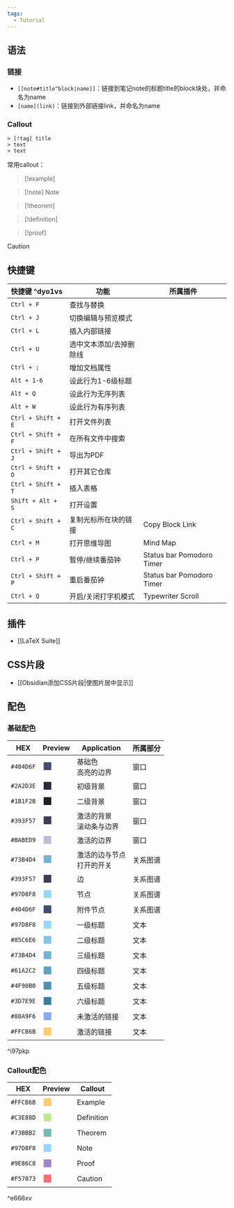 ```yaml
---
tags:
  - Tutorial
---
```

## 语法
### 链接
- `[[note#title^block|name]]`：链接到笔记note的标题title的block块处，并命名为name
- `[name](link)`：链接到外部链接link，并命名为name
### Callout
```
> [!tag] title
> text
> text
```
常用callout：
> [!example] 

> [!note] Note

> [!theorem] 

> [!definition] 

> [!proof] 

> [!caution] 
## 快捷键

| 快捷键 ^dyo1vs        | 功能           | 所属插件                      |
| ------------------ | ------------ | ------------------------- |
| `Ctrl + F`         | 查找与替换        |                           |
| `Ctrl + J`         | 切换编辑与预览模式    |                           |
| `Ctrl + L`         | 插入内部链接       |                           |
| `Ctrl + U`         | 选中文本添加/去掉删除线 |                           |
| `Ctrl + ;`         | 增加文档属性       |                           |
| `Alt + 1-6`        | 设此行为1-6级标题   |                           |
| `Alt + Q`          | 设此行为无序列表     |                           |
| `Alt + W`          | 设此行为有序列表     |                           |
| `Ctrl + Shift + E` | 打开文件列表       |                           |
| `Ctrl + Shift + F` | 在所有文件中搜索     |                           |
| `Ctrl + Shift + J` | 导出为PDF       |                           |
| `Ctrl + Shift + O` | 打开其它仓库       |                           |
| `Ctrl + Shift + T` | 插入表格         |                           |
| `Shift + Alt + S`  | 打开设置         |                           |
| `Ctrl + Shift + C` | 复制光标所在块的链接   | Copy Block Link           |
| `Ctrl + M`         | 打开思维导图       | Mind Map                  |
| `Ctrl + P`         | 暂停/继续番茄钟     | Status bar Pomodoro Timer |
| `Ctrl + Shift + P` | 重启番茄钟        | Status bar Pomodoro Timer |
| `Ctrl + Q`         | 开启/关闭打字机模式   | Typewriter Scroll         |
## 插件
- [[LaTeX Suite]]
## CSS片段
- [[Obsidian添加CSS片段|使图片居中显示]]
## 配色
### 基础配色

| HEX       | Preview                             | Application      | 所属部分 |
| --------- | ----------------------------------- | ---------------- | ---- |
| `#404D6F` | <font size=5 color=#404D6F>■</font> | 基础色<br>高亮的边界     | 窗口   |
| `#2A2D3E` | <font size=5 color=#2A2D3E>■</font> | 初级背景             | 窗口   |
| `#1B1F2B` | <font size=5 color=#1B1F2B>■</font> | 二级背景             | 窗口   |
| `#393F57` | <font size=5 color=#393F57>■</font> | 激活的背景<br>滚动条与边界  | 窗口   |
| `#BABED9` | <font size=5 color=#BABED9>■</font> | 激活的边界            | 窗口   |
| `#73B4D4` | <font size=5 color=#73B4D4>■</font> | 激活的边与节点<br>打开的开关 | 关系图谱 |
| `#393F57` | <font size=5 color=#393F57>■</font> | 边                | 关系图谱 |
| `#97D8F8` | <font size=5 color=#97D8F8>■</font> | 节点               | 关系图谱 |
| `#404D6F` | <font size=5 color=#404D6F>■</font> | 附件节点             | 关系图谱 |
| `#97D8F8` | <font size=5 color=#97D8F8>■</font> | 一级标题             | 文本   |
| `#85C6E6` | <font size=5 color=#85C6E6>■</font> | 二级标题             | 文本   |
| `#73B4D4` | <font size=5 color=#73B4D4>■</font> | 三级标题             | 文本   |
| `#61A2C2` | <font size=5 color=#61A2C2>■</font> | 四级标题             | 文本   |
| `#4F90B0` | <font size=5 color=#4F90B0>■</font> | 五级标题             | 文本   |
| `#3D7E9E` | <font size=5 color=#3D7E9E>■</font> | 六级标题             | 文本   |
| `#88A9F6` | <font size=5 color=#88A9F6>■</font> | 未激活的链接           | 文本   |
| `#FFCB6B` | <font size=5 color=#FFCB6B>■</font> | 激活的链接            | 文本   |
^i97pkp

### Callout配色

| HEX       | Preview                             | Callout    |
| --------- | ----------------------------------- | ---------- |
| `#FFCB6B` | <font size=5 color=#FFCB6B>■</font> | Example    |
| `#C3E88D` | <font size=5 color=#c3e88d>■</font> | Definition |
| `#73BBB2` | <font size=5 color=#73bbb2>■</font> | Theorem    |
| `#97D8F8` | <font size=5 color=#97d8f8>■</font> | Note       |
| `#9E86C8` | <font size=5 color=#9e86c8>■</font> | Proof      |
| `#F57073` | <font size=5 color=#F57073>■</font> | Caution    |
^e666xv
